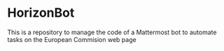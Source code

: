 # HorizonBot
This is a repository to manage the code of a Mattermost bot to automate tasks on the European Commision web page
